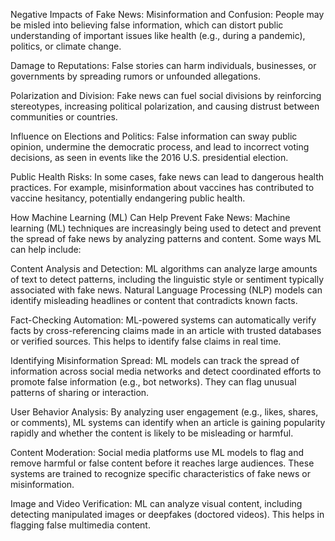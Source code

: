 Negative Impacts of Fake News:
Misinformation and Confusion: People may be misled into believing false information, which can distort public understanding of important issues like health (e.g., during a pandemic), politics, or climate change.

Damage to Reputations: False stories can harm individuals, businesses, or governments by spreading rumors or unfounded allegations.

Polarization and Division: Fake news can fuel social divisions by reinforcing stereotypes, increasing political polarization, and causing distrust between communities or countries.

Influence on Elections and Politics: False information can sway public opinion, undermine the democratic process, and lead to incorrect voting decisions, as seen in events like the 2016 U.S. presidential election.

Public Health Risks: In some cases, fake news can lead to dangerous health practices. For example, misinformation about vaccines has contributed to vaccine hesitancy, potentially endangering public health.

How Machine Learning (ML) Can Help Prevent Fake News:
Machine learning (ML) techniques are increasingly being used to detect and prevent the spread of fake news by analyzing patterns and content. Some ways ML can help include:

Content Analysis and Detection: ML algorithms can analyze large amounts of text to detect patterns, including the linguistic style or sentiment typically associated with fake news. Natural Language Processing (NLP) models can identify misleading headlines or content that contradicts known facts.

Fact-Checking Automation: ML-powered systems can automatically verify facts by cross-referencing claims made in an article with trusted databases or verified sources. This helps to identify false claims in real time.

Identifying Misinformation Spread: ML models can track the spread of information across social media networks and detect coordinated efforts to promote false information (e.g., bot networks). They can flag unusual patterns of sharing or interaction.

User Behavior Analysis: By analyzing user engagement (e.g., likes, shares, or comments), ML systems can identify when an article is gaining popularity rapidly and whether the content is likely to be misleading or harmful.

Content Moderation: Social media platforms use ML models to flag and remove harmful or false content before it reaches large audiences. These systems are trained to recognize specific characteristics of fake news or misinformation.

Image and Video Verification: ML can analyze visual content, including detecting manipulated images or deepfakes (doctored videos). This helps in flagging false multimedia content.
